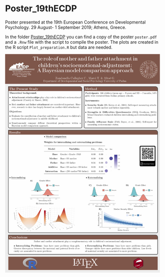 # Poster_19thECDP
Poster presented at the 19th European Conference on Developmental Psychology. 29 August- 1 September 2019; Athens, Greece.

In the folder [Poster_19thECDP](https://github.com/ClaudioZandonella/Poster_19thECDP/tree/master/Poster_19thECDP) you can find a
copy of the poster `poster.pdf` and a `.Rnw` file with the script to compile the poster. 
The plots are created in the R script `Plot_preparation.R` but data are needed.

![poster_image](https://github.com/ClaudioZandonella/Poster_19thECDP/blob/master/poster.jpg)
